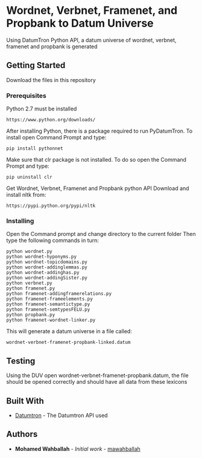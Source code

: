 # Wordnet, Verbnet, Framenet, and Propbank to Datum Universe

Using DatumTron Python API, a datum universe of wordnet, verbnet, framenet and propbank is generated

## Getting Started

Download the files in this repository

### Prerequisites

Python 2.7 must be installed

```
https://www.python.org/downloads/
```

After installing Python, there is a package required to run PyDatumTron. To install open Command Prompt and type:

```
pip install pythonnet
```

Make sure that clr package is not installed. To do so open the Command Prompt and type:

```
pip uninstall clr
```

Get Wordnet, Verbnet, Framenet and Propbank python API
Download and install nltk from:

```
https://pypi.python.org/pypi/nltk
```

### Installing

Open the Command prompt and change directory to the current folder
Then type the following commands in turn:
```
python wordnet.py
python wordnet-hyponyms.py
python wordnet-topicdomains.py
python wordnet-addinglemmas.py
python wordnet-addinghas.py
python wordnet-addingSister.py
python verbnet.py
python framenet.py
python framenet-addingframerelations.py
python framenet-frameelements.py
python framenet-semantictype.py
python framenet-semtypesFELU.py
python propbank.py
python framenet-wordnet-linker.py
```

This will generate a datum universe in a file called:

```
wordnet-verbnet-framenet-propbank-linked.datum
```


## Testing

Using the DUV open wordnet-verbnet-framenet-propbank.datum, the file should be opened correctly and should have all data from these lexicons

## Built With

* [Datumtron](http://www.datumtron.com/) - The Datumtron API used

## Authors

* **Mohamed Wahballah** - *Initial work* - [mawahballah](https://github.com/mawahballah)
